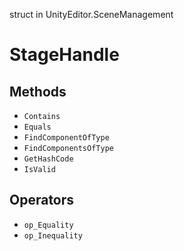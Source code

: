 struct in UnityEditor.SceneManagement
# StageHandle

## Methods
- `Contains`
- `Equals`
- `FindComponentOfType`
- `FindComponentsOfType`
- `GetHashCode`
- `IsValid`
## Operators
- `op_Equality`
- `op_Inequality`
